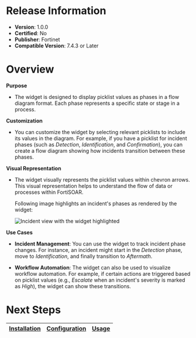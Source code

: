 # Release Information

- **Version**: 1.0.0
- **Certified**: No
- **Publisher**: Fortinet
- **Compatible Version**: 7.4.3 or Later

# Overview

**Purpose**

- The widget is designed to display picklist values as phases in a flow diagram format. Each phase represents a specific state or stage in a process.

**Customization**

- You can customize the widget by selecting relevant picklists to include its values in the diagram. For example, if you have a picklist for incident phases (such as *Detection*, *Identification*, and *Confirmation*), you can create a flow diagram showing how incidents transition between these phases.

**Visual Representation**

- The widget visually represents the picklist values within chevron arrows. This visual representation helps to understand the flow of data or processes within FortiSOAR.

    Following image highlights an incident's phases as rendered by the widget:

    ![Incident view with the widget highlighted](./docs/res/incident_view_widget_highlighted.png)

**Use Cases**

- **Incident Management**: You can use the widget to track incident phase changes. For instance, an incident might start in the *Detection* phase, move to *Identification*, and finally transition to *Aftermath*.

- **Workflow Automation**: The widget can also be used to visualize workflow automation. For example, if certain actions are triggered based on picklist values (e.g., *Escalate* when an incident's severity is marked as *High*), the widget can show these transitions.

# Next Steps

| [Installation](./docs/setup.md#installation) | [Configuration](./docs/setup.md#configuration) | [Usage](./docs/usage.md) |
|----------------------------------------------|------------------------------------------------|--------------------------|
